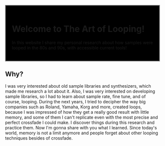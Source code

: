 <style>
#frontpage-intro {
  background-color: #000000;
  border: 2px #757575 solid;
  padding: 20px;
  text-align: left;
}
</style>

<div id="frontpage-intro">
<h1>Welcome to The Art of Looping!</h1>

In this website I share my personal research about how samples were looped in the 80s and 90s,
with accessible current tools!
</div>

## Why?

I was very interested about old sample libraries and synthesizers, which made me research a lot about it.
Also, I was very interested on developing sample libraries, so I had to learn about sample rate,
fine tune, and of course, looping. During the next years, I tried to decipher the way big companies
such as Roland, Yamaha, Korg and more, created loops, because I was impressed of how they get
a really good result with little memory, and some of them I can't replicate even with the most precise
and perfect crossfade I could make. I discover things during this research and practice them.
Now I'm gonna share with you what I learned. Since today's world, memory is not a limit anymore
and people forget about other looping techniques besides of crossfade.

